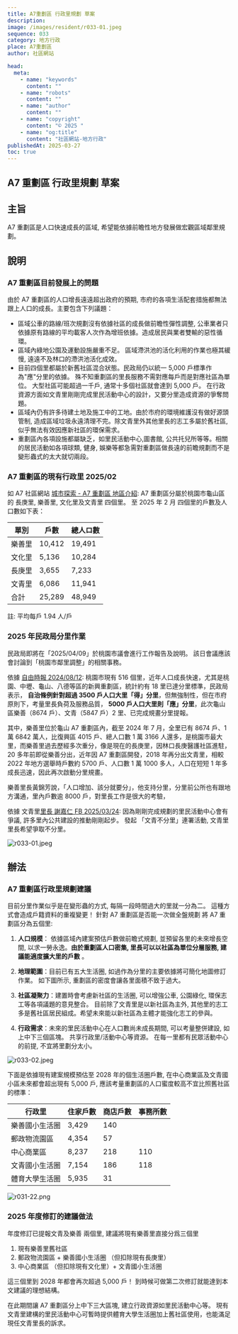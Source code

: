 ```yaml
---
title: A7重劃區 行政里規劃 草案
description:
image: /images/resident/r033-01.jpeg
sequence: 033
category: 地方行政
place: A7重劃區
author: 社區網站

head:
  meta:
    - name: "keywords"
      content: ""
    - name: "robots"
      content: ""
    - name: "author"
      content: ""
    - name: "copyright"
      content: "© 2025 "
    - name: "og:title"
      content: "社區網站-地方行政"
publishedAt: 2025-03-27
toc: true
---
```


## A7 重劃區 行政里規劃 草案

## 主旨

A7 重劃區是人口快速成長的區域, 希望能依據前瞻性地方發展做宏觀區域鄰里規劃。

## 說明

### A7 重劃區目前發展上的問題

由於 A7 重劃區的人口增長遠遠超出政府的預期, 市府的各項生活配套措施都無法跟上人口的成長。主要包含下列議題：

- 區域公車的路線/班次規劃沒有依據社區的成長做前瞻性彈性調整, 公車業者只依據原有路線的平均載客人次作為增班依據。造成居民與業者雙輸的惡性循環。
- 區域內綠地公園及運動設施嚴重不足。 區域滯洪池的活化利用的作業也極其緩慢, 遠遠不及林口的滯洪池活化成效。
- 目前四個里都屬於新舊社區混合狀態。民政局仍以統一 5,000 戶標準作為"應"分里的依據。 殊不知重劃區的里長服務不需對應每戶而是對應社區為單位。 大型社區可能超過一千戶, 通常十多個社區就會達到 5,000 戶。 在行政資源方面如文青里剛剛完成里民活動中心的設計，又要分里造成資源的爭奪問題。
- 區域內仍有許多待建土地及施工中的工地。由於市府的環境維護沒有做好源頭管制, 造成區域垃圾永遠清理不完。除文青里外其他里長的志工多屬於舊社區, 似乎無法有效因應新社區的環保需求。
- 重劃區內各項設施都屬缺乏，如里民活動中心,圖書館, 公共托兒所等等。相關的居民活動如各項球類, 健身, 娛樂等都急需對重劃區做長遠的前瞻規劃而不是變形蟲式的太大就切兩段。

### A7 重劃區的現有行政里 2025/02

如 A7 社區網站 <a href="https://a7kanban15.netlify.app/introduction/a7">城市探索 - A7 重劃區 地區介紹</a>: A7 重劃區分屬於桃園市龜山區的 長庚里, 樂善里, 文化里及文青里 四個里。 至 2025 年 2 月 四個里的戶數及人口數如下表：

| 單別   | 戶數   | 總人ロ數 |
| ------ | ------ | -------- |
| 樂善里 | 10,412 | 19,491   |
| 文化里 | 5,136  | 10,284   |
| 長庚里 | 3,655  | 7,233    |
| 文青里 | 6,086  | 11,941   |
| 合計   | 25,289 | 48,949   |

註: 平均每戶 1.94 人/戶

### 2025 年民政局分里作業

民政局即將在「2025/04/09」於桃園市議會進行工作報告及說明。 該日會議應該會討論到「桃園市鄰里調整」的相關事務。

依據 <a href="https://news.ltn.com.tw/amp/news/life/breakingnews/4766592?fbclid=IwY2xjawJQ5CJleHRuA2FlbQIxMQABHTM-3mSIvFO0a2jwxOnheWIVwicIIsjxlOoImfYv_CCrkVXp6i4hYQKpWQ_aem_41xyBLE22yIkGgEUx5lBTA">自由時報 2024/08/12</a>:
桃園市現有 516 個里，近年人口成長快速，尤其是桃園、中壢、龜山、八德等區的新興重劃區，統計約有 18 里已達分里標準，民政局表示， **自治條例針對超過 3500 戶人口大里「得」分里**，但無強制性，但在市府原則下，考量里長負荷及服務品質， **5000 戶人口大里則「應」分里**，此次龜山區樂善（8674 戶）、文青（5847 戶）2 里、已完成規畫分里提報。

其中，樂善里位於龜山 A7 重劃區內，截至 2024 年 7 月，全里已有 8674 戶、1 萬 6842 萬人，比復興區 4015 戶、總人口數 1 萬 3166 人還多，是桃園市最大里，而樂善里過去歷經多次重分，像是現在的長庚里，因林口長庚醫護社區進駐，20 多年前即從樂善分出，近年因 A7 重劃區開發，2018 年再分出文青里，相較 2022 年地方選舉時戶數約 5700 戶、人口數 1 萬 1000 多人，人口在短短 1 年多成長迅速，因此再次啟動分里規畫。

樂善里長黃錦芳說，「人口增加、該分就要分」，他支持分里，分里前公所也有跟地方溝通，里內戶數逾 8000 戶，對里長工作是很大的考驗，

依據 文青里<a href="https://www.facebook.com/share/p/15wP8FtGTH/">里長 謝嘉仁 FB 2025/03/24</a>: 因為剛剛完成規劃的里民活動中心會有爭議, 許多里內公共建設的推動剛剛起步。 發起 「文青不分里」連署活動, 文青里里長希望爭取不分里。

![r033-01.jpeg](/images/resident/r033-01.jpeg)

## 辦法

### A7 重劃區行政里規劃建議

目前分里作業似乎是在變形蟲的方式, 每隔一段時間過大的里就一分為二。 這種方式會造成戶籍資料的重複變更！ 針對 A7 重劃區是否能一次做全盤規劃 將 A7 重劃區分為五個里:

1. **人口規模**： 依據區域內建案預估戶數做前瞻式規劃, 並預留各里的未來增長空間, 以求一勞永逸。**由於重劃區人口密集, 里長可以以社區為單位分層服務, 建議能適度擴大里的戶數** 。

2. **地理範圍**：目前已有五大生活圈, 如過作為分里的主要依據將可簡化地圖修訂作業。 如下圖所示, 重劃區的密度會讓各里面積不致于過大。

3. **社區凝聚力**：建置時會考慮新社區的生活圈, 可以增強公車, 公園綠化, 環保志工等各項議題的意見整合。 目前除了文青里是以新社區為主外, 其他里的志工多是舊社區居民組成。希望未來能以新社區為主體才能強化志工的參與。

4. **行政需求**：未來的里民活動中心在人口數尚未成長期間, 可以考量整併建設, 如上中下三個區塊。 共享行政里/活動中心等資源。 在每一里都有民眾活動中心的前提, 不宜將里劃分太小。

![r033-02.jpeg](/images/resident/r033-02.jpeg)

下面是依據現有建案規模預估至 2028 年的個生活圈戶數, 在中心商業區及文青國小區未來都會超出現有 5,000 戶, 應該考量重劃區的人口蜜度較高不宜比照舊社區的標準：

| 行政里         | 住家戶數 | 商店戶數 | 事務所數 |
| -------------- | -------- | -------- | -------- |
| 樂善國小生活圈 | 3,429    | 140      |          |
| 郵政物流園區   | 4,354    | 57       |          |
| 中心商業區     | 8,237    | 218      | 110      |
| 文青國小生活圈 | 7,154    | 186      | 118      |
| 體育大學生活圈 | 5,935    | 31       |          |

![r031-22.png](/images/resident/r031-22.png)

### 2025 年度修訂的建議做法

年度修訂已提報文青及樂善 兩個里, 建議將現有樂善里直接分爲三個里

1. 現有樂善里舊社區
2. 郵政物流園區 + 樂善國小生活圈 （但扣除現有長庚里）
3. 中心商業區 （但扣除現有文化里）+ 文青國小生活圈

這三個里到 2028 年都會再次超過 5,000 戶！ 到時候可做第二次修訂就能達到本文建議的理想結構。

在此期間讓 A7 重劃區分上中下三大區塊, 建立行政資源如里民活動中心等。 現有文青里建構的里民活動中心可暫時提供體育大學生活圈加上舊社區使用，也能滿足現任文青里長的訴求。
